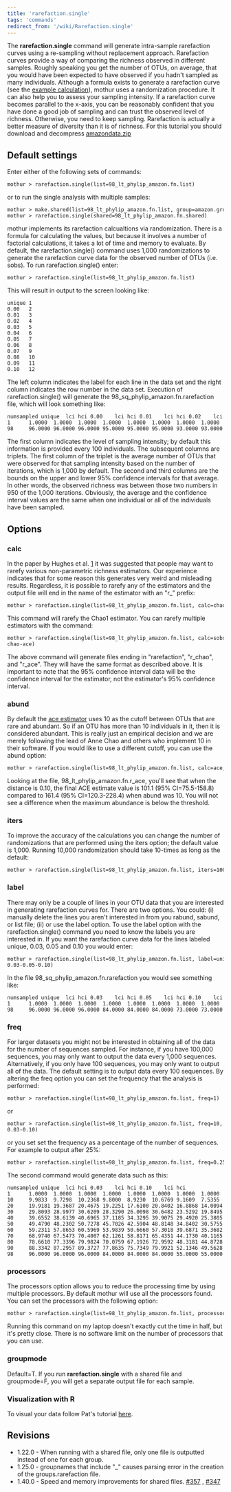 ```yaml
---
title: 'rarefaction.single'
tags: 'commands'
redirect_from: '/wiki/Rarefaction.single'
---
```

The **rarefaction.single** command will
generate intra-sample rarefaction curves using a re-sampling without
replacement approach. Rarefaction curves provide a way of comparing the
richness observed in different samples. Roughly speaking you get the
number of OTUs, on average, that you would have been expected to have
observed if you hadn\'t sampled as many individuals. Although a formula
exists to generate a rarefaction curve (see the [ example
calculation](rarefaction)), mothur uses a randomization
procedure. It can also help you to assess your sampling intensity. If a
rarefaction curve becomes parallel to the x-axis, you can be reasonably
confident that you have done a good job of sampling and can trust the
observed level of richness. Otherwise, you need to keep sampling.
Rarefaction is actually a better measure of diversity than it is of
richness. For this tutorial you should download and decompress
[amazondata.zip](https://mothur.s3.us-east-2.amazonaws.com/wiki/amazondata.zip)


## Default settings

Enter either of the following sets of commands:

    mothur > rarefaction.single(list=98_lt_phylip_amazon.fn.list)

or to run the single analysis with multiple samples:

    mothur > make.shared(list=98_lt_phylip_amazon.fn.list, group=amazon.groups)
    mothur > rarefaction.single(shared=98_lt_phylip_amazon.fn.shared)

mothur implements its rarefaction calcualtions via randomization. There
is a formula for calculating the values, but because it involves a
number of factorial calculations, it takes a lot of time and memory to
evaluate. By default, the rarefaction.single() command uses 1,000
randomizations to generate the rarefaction curve data for the observed
number of OTUs (i.e. sobs). To run rarefaction.single() enter:

    mothur > rarefaction.single(list=98_lt_phylip_amazon.fn.list)

This will result in output to the screen looking like:

    unique 1
    0.00   2
    0.01   3
    0.02   4
    0.03   5
    0.04   6
    0.05   7
    0.06   8
    0.07   9
    0.08   10
    0.09   11
    0.10   12

The left column indicates the label for each line in the data set and
the right column indicates the row number in the data set. Execution of
rarefaction.single() will generate the
98\_sq\_phylip\_amazon.fn.rarefaction file, which will look something
like:

    numsampled unique  lci hci 0.00    lci hci 0.01    lci hci 0.02    lci hci
    1      1.0000  1.0000  1.0000  1.0000  1.0000  1.0000  1.0000  1.0000  1.0000  1.0000  1.0000  1.0000
    98     96.0000 96.0000 96.0000 95.0000 95.0000 95.0000 93.0000 93.0000 93.0000 89.0000 89.0000 89.0000

The first column indicates the level of sampling intensity; by default
this information is provided every 100 individuals. The subsequent
columns are triplets. The first column of the triplet is the average
number of OTUs that were observed for that sampling intensity based on
the number of iterations, which is 1,000 by default. The second and
third columns are the bounds on the upper and lower 95% confidence
intervals for that average. In other words, the observed richness was
between those two numbers in 950 of the 1,000 iterations. Obviously, the
average and the confidence interval values are the same when one
individual or all of the individuals have been sampled.

## Options

### calc

In the paper by Hughes et al.
[1](https://aem.asm.org/cgi/content/full/67/10/4399?view=long&pmid=11571135)
it was suggested that people may want to rarefy various non-parametric
richness estimators. Our experience indicates that for some reason this
generates very weird and misleading results. Regardless, it is possible
to rarefy any of the estimators and the output file will end in the name
of the estimator with an \"r\_\" prefix:

    mothur > rarefaction.single(list=98_lt_phylip_amazon.fn.list, calc=chao)

This command will rarefy the Chao1 estimator. You can rarefy multiple
estimators with the command:

    mothur > rarefaction.single(list=98_lt_phylip_amazon.fn.list, calc=sobs-chao-ace)

The above command will generate files ending in \"rarefaction\",
\"r\_chao\", and \"r\_ace\". They will have the same format as described
above. It is important to note that the 95% confidence interval data
will be the confidence interval for the estimator, not the estimator\'s
95% confidence interval.

### abund

By default the [ace estimator](ACE_estimator) uses 10 as the
cutoff between OTUs that are rare and abundant. So if an OTU has more
than 10 individuals in it, then it is considered abundant. This is
really just an empirical decision and we are merely following the lead
of Anne Chao and others who implement 10 in their software. If you would
like to use a different cutoff, you can use the abund option:

    mothur > rarefaction.single(list=98_lt_phylip_amazon.fn.list, calc=ace, abund=5)

Looking at the file, 98\_lt\_phylip\_amazon.fn.r\_ace, you\'ll see that
when the distance is 0.10, the final ACE estimate value is 101.1 (95%
CI=75.5-158.8) compared to 161.4 (95% CI=120.3-228.4) when abund was 10.
You will not see a difference when the maximum abundance is below the
threshold.

### iters

To improve the accuracy of the calculations you can change the number of
randomizations that are performed using the iters option; the default
value is 1,000. Running 10,000 randomization should take 10-times as
long as the default:

    mothur > rarefaction.single(list=98_lt_phylip_amazon.fn.list, iters=10000)

### label

There may only be a couple of lines in your OTU data that you are
interested in generating rarefaction curves for. There are two options.
You could: (i) manually delete the lines you aren\'t interested in from
you rabund, sabund, or list file; (ii) or use the label option. To use
the label option with the rarefaction.single() command you need to know
the labels you are interested in. If you want the rarefaction curve data
for the lines labeled unique, 0.03, 0.05 and 0.10 you would enter:

    mothur > rarefaction.single(list=98_lt_phylip_amazon.fn.list, label=unique-0.03-0.05-0.10)

In the file 98\_sq\_phylip\_amazon.fn.rarefaction you would see
something like:

    numsampled unique  lci hci 0.03    lci hci 0.05    lci hci 0.10    lci hci
    1      1.0000  1.0000  1.0000  1.0000  1.0000  1.0000  1.0000  1.0000  1.0000  1.0000  1.0000  1.0000
    98     96.0000 96.0000 96.0000 84.0000 84.0000 84.0000 73.0000 73.0000 73.0000 55.0000 55.0000 55.0000

### freq

For larger datasets you might not be interested in obtaining all of the
data for the number of sequences sampled. For instance, if you have
100,000 sequences, you may only want to output the data every 1,000
sequences. Alternatively, if you only have 100 sequences, you may only
want to output all of the data. The default setting is to output data
every 100 sequences. By altering the freq option you can set the
frequency that the analysis is performed:

    mothur > rarefaction.single(list=98_lt_phylip_amazon.fn.list, freq=1)

or

    mothur > rarefaction.single(list=98_lt_phylip_amazon.fn.list, freq=10, label=unique-0.03-0.10)

or you set set the frequency as a percentage of the number of sequences.
For example to output after 25%:

    mothur > rarefaction.single(list=98_lt_phylip_amazon.fn.list, freq=0.25)

The second command would generate data such as this:

    numsampled unique  lci hci 0.03    lci hci 0.10    lci hci
    1      1.0000  1.0000  1.0000  1.0000  1.0000  1.0000  1.0000  1.0000  1.0000
    10     9.9833  9.7298  10.2368 9.8000  8.9230  10.6769 9.1609  7.5355  10.7864
    20     19.9181 19.3687 20.4675 19.2251 17.6100 20.8402 16.8868 14.0094 19.7642
    30     29.8093 28.9977 30.6209 28.3290 26.0098 30.6482 23.5292 19.8495 27.2089
    40     39.6552 38.6139 40.6965 37.1185 34.3295 39.9075 29.4920 25.3805 33.6035
    50     49.4790 48.2302 50.7278 45.7026 42.5904 48.8148 34.8402 30.5755 39.1049
    60     59.2311 57.8653 60.5969 53.9839 50.6660 57.3018 39.6871 35.3682 44.0060
    70     68.9740 67.5473 70.4007 62.1261 58.8171 65.4351 44.1730 40.1165 48.2295
    80     78.6610 77.3396 79.9824 70.0759 67.1926 72.9592 48.3181 44.8728 51.7634
    90     88.3342 87.2957 89.3727 77.8635 75.7349 79.9921 52.1346 49.5628 54.7064
    98     96.0000 96.0000 96.0000 84.0000 84.0000 84.0000 55.0000 55.0000 55.0000

### processors

The processors option allows you to reduce the processing time by using
multiple processors. By default mothur will use all the processors
found. You can set the processors with the following option:

    mothur > rarefaction.single(list=98_lt_phylip_amazon.fn.list, processors=2)

Running this command on my laptop doesn\'t exactly cut the time in half,
but it\'s pretty close. There is no software limit on the number of
processors that you can use.

### groupmode

Default=T. If you run **rarefaction.single** with a shared file and
groupmode=F, you will get a separate output file for each sample.

### Visualization with R

To visual your data follow Pat\'s tutorial
[here](https://www.riffomonas.org/minimalR/06_line_plots.html).

## Revisions

-   1.22.0 - When running with a shared file, only one file is outputted
    instead of one for each group.
-   1.25.0 - groupnames that include \"\_\" causes parsing error in the
    creation of the groups.rarefaction file.
-   1.40.0 - Speed and memory improvements for shared files.
    [\#357](https://github.com/mothur/mothur/issues/357) ,
    [\#347](https://github.com/mothur/mothur/issues/347)


